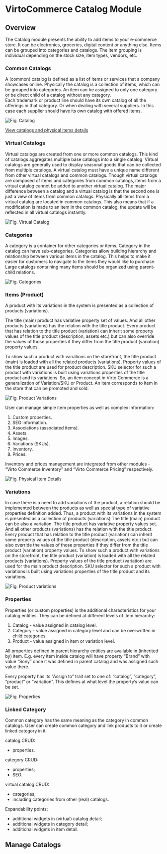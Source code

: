 # VirtoCommerce Catalog Module

## Overview

The Catalog module presents the ability to add items to your e-commerce store.  It can be electronics, groceries, digital content or anything else. Items can be grouped into categories and catalogs. The item grouping is individual depending on the stock size, item types, vendors, etc.


### Common Catalogs

A (common) catalog is defined as a list of items or services that a company showcases online. Physically the catalog is a collection of items, which can be grouped into categories. An item can be assigned to only one category or be direct child of a catalog without any category.  
 Each trademark or product line should have its own catalog of all the offerings in that category. Or when dealing with several suppliers. In this case each supplier should have its own catalog with offered items.

![Fig. Catalog](docs/media/screen-catalogs.png)

[View catalogs and physical items details](/docs/view-catalogs-and-physical-items.md)

### Virtual Catalogs

Virtual catalogs are created from one or more common catalogs. This kind of catalogs aggregates multiple base catalogs into a single catalog. Virtual catalogs are generally used to display seasonal goods that can be collected from multiple catalogs.
A virtual catalog must have a unique name different from other virtual catalogs and common catalogs. Though virtual catalogs are composed of items and categories from common catalogs, items from a virtual catalog cannot be added to another virtual catalog.
The major difference between a catalog and a virtual catalog is that the second one is just a view of items from common catalogs. Physically all items from a virtual catalog are located in common catalogs. This also means that if a modification is made to an item in the common catalog, the update will be reflected in all virtual catalogs instantly.

![Fig. Virtual Catalog](docs/media/screen-virtual-catalog.png)

### Categories

A category is a container for other categories or items. Category in the catalog can have sub-categories. Categories allow building hierarchy and relationship between various items in the catalog. This helps to make it easier for customers to navigate to the items they would like to purchase. Large catalogs containing many items should be organized using parent-child relations.

![Fig. Categories](docs/media/screen-categories.png)

### Items (Product)

A product with its variations in the system is presented as a collection of products (variations).

The title (main) product has variative property set of values. And all other products (variations) has the relation with the title product. Every product that has relation to the title product (variation) can inherit some property values of the title product (description, assets etc.) but can also override the values of those properties if they differ from the title product (variation) property values.

To show such a product with variations on the storefront, the title product (main) is loaded with all the related products (variations). Property values of the title product are used for product description. SKU selector for such a product with variations is built using variations properties of the title product and its variations.
So, an item concept in Virto Commerce is a generalization of Variation/SKU or Product. An item corresponds to item in the store that can be promoted and sold.

![Fig. Product Variations](docs/media/screen-product-variations.png)

User can manage simple item properties as well as complex information:

1. Custom properties.
1. SEO information.
1. Associations (associated items).
1. Assets.
1. Images.
1. Variations (SKUs).
1. Inventory.
1. Prices.

Inventory and prices management are integrated from other modules - “Virto Commerce Inventory” and “Virto Commerce Pricing” respectively.

![Fig. Physical Item Details](docs/media/screen-physical-item-details.png)

### Variations

In case there is a need to add variations of the product, a relation should be implemented between the products as well as special type of variative properties definition added. Thus, a product with its variations in the system is presented as a collection of products (variations) The title (main) product can be also a variation. The title product has variative property values set. And all other products (variations) has the relation with the title product. Every product that has relation to the title product (variation) can inherit some property values of the title product (description, assets etc.) but can also override the values of those properties if they differ from the title product (variation) property values. 
To show such a product with variations on the storefront, the title product (variation) is loaded with all the related products (variations). Property values of the title product (variation) are used for the main product description. SKU selector for such a product with variations is built using variations properties of the title product and its variations.

![Fig. Product variations](docs/media/screen-product-variations.png)

### Properties

Properties (or custom properties) is the additional characteristics for your catalog entities. They can be defined at different levels of item hierarchy:

1. Catalog - value assigned in catalog level.
1. Category - value assigned in category level and can be overwritten in child categories.
1. Product - value assigned in item or variation level.

All properties defined in parent hierarchy entities are available in (inherited by) item. E.g. every item inside catalog will have property “Brand” with value “Sony” once it was defined in parent catalog and was assigned such value there.

Every property has its “Assign to” trait set to one of: “catalog”, “category”, “product” or “variation”. This defines at what level the property’s value can be set.

![Fig. Properties](docs/media/screen-product-properties.png)

### Linked Category

Common category has the same meaning as the category in common catalogs. User can create common category and link products to it or create linked category in it.

catalog CRUD:

- properties.

category CRUD:

- properties;
- SEO.

virtual catalog CRUD:

- categories;
- including categories from other (real) catalogs.

Expandability points:

- additional widgets in (virtual) catalog detail;
- additional widgets in category detail;
- additional widgets in item detail.

## Manage Catalogs






